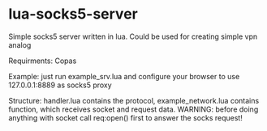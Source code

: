 # lua-socks5-server
Simple socks5 server written in lua. Could be used for creating simple vpn analog

Requirments:
  Copas

Example: just run example\_srv.lua and configure your browser to use 127.0.0.1:8889 as socks5 proxy

Structure: handler.lua contains the protocol, example\_network.lua contains function, which receives socket and request data.
WARNING: before doing anything with socket call req:open() first to answer the socks request!
